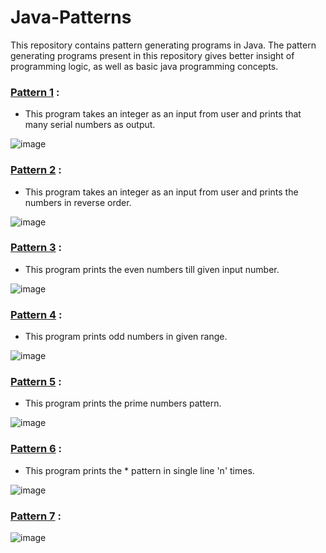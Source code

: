 # Java-Patterns
This repository contains pattern generating programs in Java. The pattern generating programs present in this repository gives better insight of programming logic, as well as basic java programming concepts.

 ### [Pattern 1](https://github.com/Arun9739/Java-Patterns/blob/main/Java-Patterns/src/java/patterns/Pattern_1.java) :
 - This program takes an integer as an input from user and prints that many serial numbers as output.
 
 ![image](https://user-images.githubusercontent.com/84305637/184501783-1f36160a-e1de-492c-8b20-de380decea1b.png)

 ### [Pattern 2](https://github.com/Arun9739/Java-Patterns/blob/main/Java-Patterns/src/java/patterns/Pattern_2.java) :
 - This program takes an integer as an input from user and prints the numbers in reverse order.
 
 ![image](https://user-images.githubusercontent.com/84305637/188847999-9c7b5169-e30c-489e-9e4e-114d9cd8eb80.png)

### [Pattern 3](https://github.com/Arun9739/Java-Patterns/blob/main/Java-Patterns/src/java/patterns/Pattern_3.java) :
- This program prints the even numbers till given input number.

![image](https://user-images.githubusercontent.com/84305637/190860779-5ea4ee5f-1019-4bac-8e01-b32dae6d2a32.png)

### [Pattern 4](https://github.com/Arun9739/Java-Patterns/blob/main/Java-Patterns/src/java/patterns/Pattern_4.java) :
- This program prints odd numbers in given range.

![image](https://user-images.githubusercontent.com/84305637/192154748-218c7938-6960-4d70-8911-96f4437b9f3c.png)

### [Pattern 5](https://github.com/Arun9739/Java-Patterns/blob/main/Java-Patterns/src/java/patterns/Pattern_5.java) :
- This program prints the prime numbers pattern.

![image](https://user-images.githubusercontent.com/84305637/193312304-5c0bbe98-c424-4a40-8589-4ef2a2bd70e3.png)

### [Pattern 6](https://github.com/Arun9739/Java-Patterns/blob/main/Java-Patterns/src/java/patterns/Pattern_6.java) :
- This program prints the * pattern in single line 'n' times.

![image](https://user-images.githubusercontent.com/84305637/201966334-72e7973f-79c3-4d18-b12a-fddbd97c86b5.png)

### [Pattern 7](https://github.com/Arun9739/Java-Patterns/blob/main/Java-Patterns/src/java/patterns/Pattern_7.java) :

![image](https://user-images.githubusercontent.com/84305637/203588211-cd6c9acf-efec-4e7f-a849-8bcd4320fe56.png)
